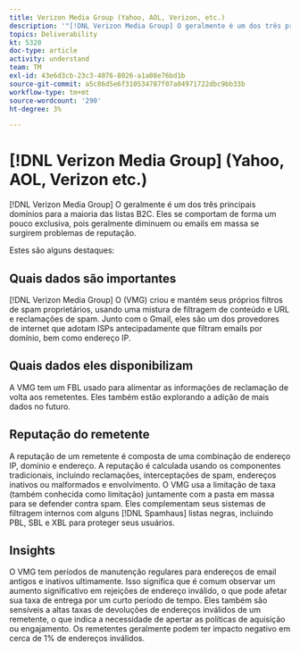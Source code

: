 ```yaml
---
title: Verizon Media Group (Yahoo, AOL, Verizon, etc.)
description: '"[!DNL Verizon Media Group] O geralmente é um dos três principais domínios para a maioria das listas B2C. Eles se comportam de forma um pouco exclusiva, pois geralmente diminuem ou emails em massa se surgirem problemas de reputação."'
topics: Deliverability
kt: 5320
doc-type: article
activity: understand
team: TM
exl-id: 43e6d3cb-23c3-4076-8026-a1a08e76bd1b
source-git-commit: a5c86d5e6f310534787f07a04971722dbc9bb33b
workflow-type: tm+mt
source-wordcount: '290'
ht-degree: 3%

---
```


# [!DNL Verizon Media Group] (Yahoo, AOL, Verizon etc.)

[!DNL Verizon Media Group] O geralmente é um dos três principais domínios para a maioria das listas B2C. Eles se comportam de forma um pouco exclusiva, pois geralmente diminuem ou emails em massa se surgirem problemas de reputação.

Estes são alguns destaques:

## Quais dados são importantes

[!DNL Verizon Media Group] O (VMG) criou e mantém seus próprios filtros de spam proprietários, usando uma mistura de filtragem de conteúdo e URL e reclamações de spam. Junto com o Gmail, eles são um dos provedores de internet que adotam ISPs antecipadamente que filtram emails por domínio, bem como endereço IP.

## Quais dados eles disponibilizam

A VMG tem um FBL usado para alimentar as informações de reclamação de volta aos remetentes. Eles também estão explorando a adição de mais dados no futuro.

## Reputação do remetente

A reputação de um remetente é composta de uma combinação de endereço IP, domínio e endereço. A reputação é calculada usando os componentes tradicionais, incluindo reclamações, interceptações de spam, endereços inativos ou malformados e envolvimento. O VMG usa a limitação de taxa (também conhecida como limitação) juntamente com a pasta em massa para se defender contra spam. Eles complementam seus sistemas de filtragem internos com alguns [!DNL Spamhaus] listas negras, incluindo PBL, SBL e XBL para proteger seus usuários.

## Insights

O VMG tem períodos de manutenção regulares para endereços de email antigos e inativos ultimamente. Isso significa que é comum observar um aumento significativo em rejeições de endereço inválido, o que pode afetar sua taxa de entrega por um curto período de tempo. Eles também são sensíveis a altas taxas de devoluções de endereços inválidos de um remetente, o que indica a necessidade de apertar as políticas de aquisição ou engajamento. Os remetentes geralmente podem ter impacto negativo em cerca de 1% de endereços inválidos.

